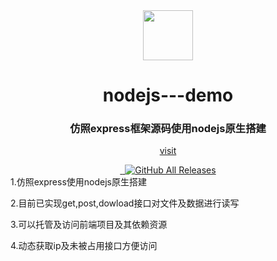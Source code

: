 <div align="center">
  <a href="https://gridea.dev">
    <img src="https://avatars.githubusercontent.com/u/58848987?s=400&v=4"  width="80px" height="80px">
  </a>
  <h1 align="center">
    nodejs---demo
  </h1>
  <h3 align="center">
   仿照express框架源码使用nodejs原生搭建
  </h3>

[visit](https://github.com/xuebingchuan/nodejs-webserve) 

  <a href="https://github.com/getgridea/gridea/releases/latest">
    <img src="https://img.shields.io/github/release/getgridea/gridea.svg?style=flat-square" alt="">
  </a>

  <a href="https://github.com/getgridea/gridea/blob/master/LICENSE">
    <img src="https://img.shields.io/github/license/getgridea/gridea.svg?style=flat-square" alt="">
  </a>

  <a href="https://github.com/getgridea/gridea/releases/latest">
    <img alt="GitHub All Releases" src="https://img.shields.io/github/downloads/getgridea/gridea/total.svg?color=%2312b886&style=flat-square">
  </a>

</div>
  1.仿照express使用nodejs原生搭建

  2.目前已实现get,post,dowload接口对文件及数据进行读写

  3.可以托管及访问前端项目及其依赖资源

  4.动态获取ip及未被占用接口方便访问
